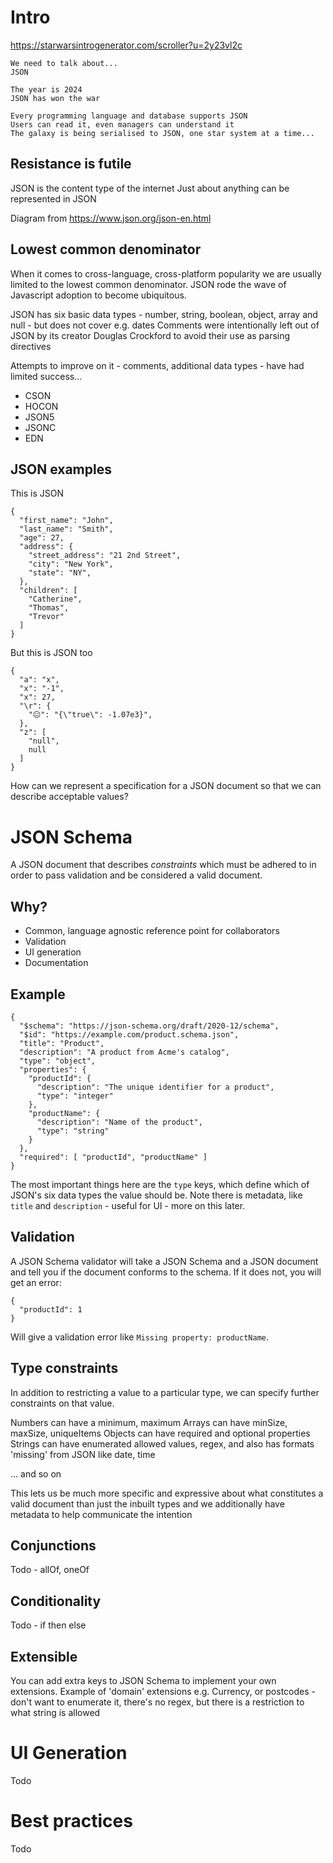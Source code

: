 # Intro

https://starwarsintrogenerator.com/scroller?u=2y23vl2c

```
We need to talk about...
JSON

The year is 2024
JSON has won the war

Every programming language and database supports JSON
Users can read it, even managers can understand it
The galaxy is being serialised to JSON, one star system at a time...
```

## Resistance is futile
JSON is the content type of the internet
Just about anything can be represented in JSON

Diagram from https://www.json.org/json-en.html

## Lowest common denominator
When it comes to cross-language, cross-platform popularity we are usually limited to the lowest common denominator.
JSON rode the wave of Javascript adoption to become ubiquitous.

JSON has six basic data types - number, string, boolean, object, array and null - but does not cover e.g. dates
Comments were intentionally left out of JSON by its creator Douglas Crockford to avoid their use as parsing directives

Attempts to improve on it - comments, additional data types - have had limited success...
- CSON
- HOCON
- JSON5
- JSONC
- EDN

## JSON examples

This is JSON
```
{
  "first_name": "John",
  "last_name": "Smith",
  "age": 27,
  "address": {
    "street_address": "21 2nd Street",
    "city": "New York",
    "state": "NY",
  },
  "children": [
    "Catherine",
    "Thomas",
    "Trevor"
  ]
}
```

But this is JSON too
```
{
  "a": "x",
  "x": "-1",
  "x": 27,
  "\r": {
    "😐": "{\"true\": -1.07e3}",
  },
  "z": [
    "null",
    null
  ]
}
```

How can we represent a specification for a JSON document so that we can describe acceptable values?

# JSON Schema

A JSON document that describes _constraints_ which must be adhered to in order to pass validation and be considered a valid document.

## Why?

- Common, language agnostic reference point for collaborators
- Validation
- UI generation
- Documentation

## Example

```
{
  "$schema": "https://json-schema.org/draft/2020-12/schema",
  "$id": "https://example.com/product.schema.json",
  "title": "Product",
  "description": "A product from Acme's catalog",
  "type": "object",
  "properties": {
    "productId": {
      "description": "The unique identifier for a product",
      "type": "integer"
    },
    "productName": {
      "description": "Name of the product",
      "type": "string"
    }
  },
  "required": [ "productId", "productName" ]
}
```

The most important things here are the `type` keys, which define which of JSON's six data types the value should be.
Note there is metadata, like `title` and `description` - useful for UI - more on this later.

## Validation

A JSON Schema validator will take a JSON Schema and a JSON document and tell you if the document conforms to the schema.
If it does not, you will get an error:

```
{
  "productId": 1
}
```

Will give a validation error like `Missing property: productName`.

## Type constraints

In addition to restricting a value to a particular type, we can specify further constraints on that value.

Numbers can have a minimum, maximum
Arrays can have minSize, maxSize, uniqueItems
Objects can have required and optional properties
Strings can have enumerated allowed values, regex, and also has formats 'missing' from JSON like date, time

... and so on

This lets us be much more specific and expressive about what constitutes a valid document than just the inbuilt types and we additionally
have metadata to help communicate the intention

## Conjunctions

Todo - allOf, oneOf

## Conditionality

Todo - if then else

## Extensible

You can add extra keys to JSON Schema to implement your own extensions.
Example of 'domain' extensions e.g. Currency, or postcodes - don't want to enumerate it, there's no regex, but there is a restriction to what string is allowed

# UI Generation

Todo

# Best practices

Todo
